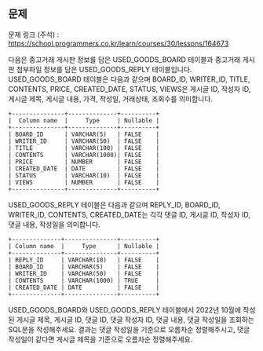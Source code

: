 ## **문제**
문제 링크 (주석) : https://school.programmers.co.kr/learn/courses/30/lessons/164673

다음은 중고거래 게시판 정보를 담은 USED_GOODS_BOARD 테이블과 중고거래 게시판 첨부파일 정보를 담은 USED_GOODS_REPLY 테이블입니다. USED_GOODS_BOARD 테이블은 다음과 같으며 BOARD_ID, WRITER_ID, TITLE, CONTENTS, PRICE, CREATED_DATE, STATUS, VIEWS은 게시글 ID, 작성자 ID, 게시글 제목, 게시글 내용, 가격, 작성일, 거래상태, 조회수를 의미합니다.

```
+---------------+--------------+----------+
|  Column name  |     Type     | Nullable |
+---------------+--------------+----------+
| BOARD_ID      | VARCHAR(5)   | FALSE    |
| WRITER_ID     | VARCHAR(50)  | FALSE    |
| TITLE         | VARCHAR(100) | FALSE    |
| CONTENTS      | VARCHAR(1000)| FALSE    |
| PRICE         | NUMBER       | FALSE    |
| CREATED_DATE  | DATE         | FALSE    |
| STATUS        | VARCHAR(10)  | FALSE    |
| VIEWS         | NUMBER       | FALSE    |
+---------------+--------------+----------+
```

USED_GOODS_REPLY 테이블은 다음과 같으며 REPLY_ID, BOARD_ID, WRITER_ID, CONTENTS, CREATED_DATE는 각각 댓글 ID, 게시글 ID, 작성자 ID, 댓글 내용, 작성일을 의미합니다.

```
+--------------+---------------+----------+
| Column name  |     Type      | Nullable |
+--------------+---------------+----------+
| REPLY_ID     | VARCHAR(10)   | FALSE    |
| BOARD_ID     | VARCHAR(5)    | FALSE    |
| WRITER_ID    | VARCHAR(50)   | FALSE    |
| CONTENTS     | VARCHAR(1000) | TRUE     |
| CREATED_DATE | DATE          | FALSE    |
+--------------+---------------+----------+
```

USED_GOODS_BOARD와 USED_GOODS_REPLY 테이블에서 2022년 10월에 작성된 게시글 제목, 게시글 ID, 댓글 ID, 댓글 작성자 ID, 댓글 내용, 댓글 작성일을 조회하는 SQL문을 작성해주세요. 결과는 댓글 작성일을 기준으로 오름차순 정렬해주시고, 댓글 작성일이 같다면 게시글 제목을 기준으로 오름차순 정렬해주세요.

